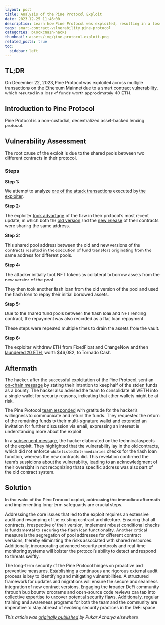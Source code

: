 ```yaml
---
layout: post
title: Analysis of the Pine Protocol Exploit
date: 2023-12-25 11:46:00
description: Learn how Pine Protocol was exploited, resulting in a loss of assets worth 40 ETH.
tags: smart-contract-vulnerability pine-protocol
categories: blockchain-hacks
thumbnail: assets/img/pine-protocol-exploit.png
related_posts: true
toc:
  sidebar: left
---
```


## TL;DR

On December 22, 2023, Pine Protocol was exploited across multiple transactions on the Ethereum Mainnet due to a smart contract vulnerability, which resulted in a loss of funds worth approximately 40 ETH.

## Introduction to Pine Protocol

Pine Protocol is a non-custodial, decentralized asset-backed lending protocol.

## Vulnerability Assessment

The root cause of the exploit is due to the shared pools between two different contracts in their protocol.

### Steps

**Step 1:**

We attempt to analyze [one of the attack transactions](https://etherscan.io/tx/0x88db033171344c7b89d50f48e1e50ef3a622371cf3ab997613469904838c83ad) executed by [the exploiter](https://etherscan.io/address/0x05324c970713450bA0Bc12EfD840034FCB0A4BAa).

**Step 2:**

The exploiter [took advantage](https://twitter.com/EXVULSEC/status/1738096224312660014) of the flaw in their protocol’s most recent update, in which both the [old version](https://etherscan.io/address/0x2405913d54fc46eeaf3fb092bfb099f46803872f) and the [new release](https://etherscan.io/address/0xc3f4659588b13f23e09ec54783a3c407e39ad589) of their contracts were sharing the same address.

**Step 3:**

This shared pool address between the old and new versions of the contracts resulted in the execution of fund transfers originating from the same address for different pools.

**Step 4:**

The attacker initially took NFT tokens as collateral to borrow assets from the new version of the pool.

They then took another flash loan from the old version of the pool and used the flash loan to repay their initial borrowed assets.

**Step 5:**

Due to the shared fund pools between the flash loan and NFT lending contract, the repayment was also recorded as a flag loan repayment.

These steps were repeated multiple times to drain the assets from the vault.

**Step 6:**

The exploiter withdrew ETH from FixedFloat and ChangeNow and then [laundered 20 ETH](https://etherscan.io/tx/0x168aa3823c27e2ef1b07a123dddd2f5b97b1f6c37eecc2e0def37113d8a7d32e), worth $46,082, to Tornado Cash.

## Aftermath

The hacker, after the successful exploitation of the Pine Protocol, sent an [on-chain message](https://etherscan.io/tx/0xa079826b4af4e5889a162684304f9921eec2e773bee3bdc8bacb4a9fa092ee61) by stating their intention to keep half of the stolen funds as a bounty. The hacker also advised the team to consolidate all WETH into a single wallet for security reasons, indicating that other wallets might be at risk.

The Pine Protocol [team responded](https://etherscan.io/tx/0xb3ec9ecfc67ac8bc043e1283fde475c4240fe7ca2f4b5e3596fe44ceead21839) with gratitude for the hacker’s willingness to communicate and return the funds. They requested the return of the remaining funds to their multi-signature wallet and extended an invitation for further discussion via email, expressing an interest in understanding more about the exploit.

In a [subsequent message](https://etherscan.io/tx/0x943b329b16d481a3c0eb318b702d569c9bc5e9722e84a24f56fa7fa4eb84347d), the hacker elaborated on the technical aspects of the exploit. They highlighted that the vulnerability lay in the old contracts, which did not enforce `whitelistedIntermediaries` checks for the flash loan function, whereas the new contracts did. This revelation confirmed the team’s suspicions about the vulnerability, leading to an acknowledgment of their oversight in not recognizing that a specific address was also part of the old contract system.

## Solution

In the wake of the Pine Protocol exploit, addressing the immediate aftermath and implementing long-term safeguards are crucial steps.

Addressing the core issues that led to the exploit requires an extensive audit and revamping of the existing contract architecture. Ensuring that all contracts, irrespective of their version, implement robust conditional checks is fundamental to securing the flash loan functionality. Another critical measure is the segregation of pool addresses for different contract versions, thereby eliminating the risks associated with shared resources. Additionally, incorporating advanced security protocols and real-time monitoring systems will bolster the protocol’s ability to detect and respond to threats swiftly.

The long-term security of the Pine Protocol hinges on proactive and preventive measures. Establishing a continuous and rigorous external audit process is key to identifying and mitigating vulnerabilities. A structured framework for updates and migrations will ensure the secure and seamless integration of new contract versions. Engaging the broader DeFi community through bug bounty programs and open-source code reviews can tap into collective expertise to uncover potential security flaws. Additionally, regular training and awareness programs for both the team and the community are imperative to stay abreast of evolving security practices in the DeFi space.

_This article was [originally published](https://medium.com/p/e09dbcb80ca0) by Pukar Acharya elsewhere._
